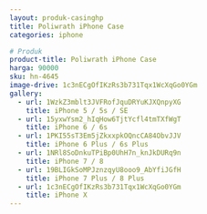 ```yaml
---
layout: produk-casinghp
title: Poliwrath iPhone Case
categories: iphone

# Produk
product-title: Poliwrath iPhone Case
harga: 90000
sku: hn-4645
image-drive: 1c3nECgOfIKzRs3b731Tqx1WcXqGo0YGm
gallery:
  - url: 1WzkZ3mblt3JVFRofJquDRYuKJXQnpyXG
    title: iPhone 5 / 5s / SE
  - url: 15yxwYsm2_hIqHow6TjtYcfl4tmTXfWgT
    title: iPhone 6 / 6s
  - url: 1PKI55sT3Em5jZkxxpkOQncCA84ObvJJV
    title: iPhone 6 Plus / 6s Plus
  - url: 1NRl8SoDnkuTPiBp0UhH7n_knJkDURq9n
    title: iPhone 7 / 8
  - url: 19BLIGkSoMPJznzqyU8ooo9_AbYfiJGfH
    title: iPhone 7 Plus / 8 Plus
  - url: 1c3nECgOfIKzRs3b731Tqx1WcXqGo0YGm
    title: iPhone X
---
```

